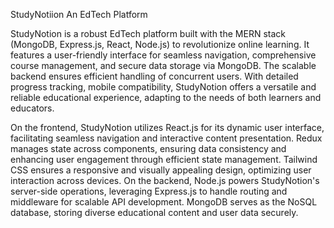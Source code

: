 StudyNotiion 
An EdTech Platform

StudyNotion is a robust EdTech platform built with the MERN stack (MongoDB, Express.js, React, Node.js) to revolutionize online
learning. It features a user-friendly interface for seamless navigation, comprehensive course management, and secure data storage via
MongoDB. The scalable backend ensures efficient handling of concurrent users. With detailed progress tracking, mobile compatibility,
StudyNotion offers a versatile and reliable educational experience, adapting to the needs of both learners and educators.

On the frontend, StudyNotion utilizes React.js for its dynamic user interface, facilitating seamless navigation and interactive content
presentation. Redux manages state across components, ensuring data consistency and enhancing user engagement through efficient
state management. Tailwind CSS ensures a responsive and visually appealing design, optimizing user interaction across devices.
On the backend, Node.js powers StudyNotion's server-side operations, leveraging Express.js to handle routing and middleware for
scalable API development. MongoDB serves as the NoSQL database, storing diverse educational content and user data securely.
